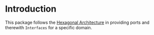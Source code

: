 # Introduction

This package follows the [Hexagonal Architecture](https://alistair.cockburn.us/hexagonal-architecture/) in providing ports and therewith ``Interfaces`` for a specific domain.  